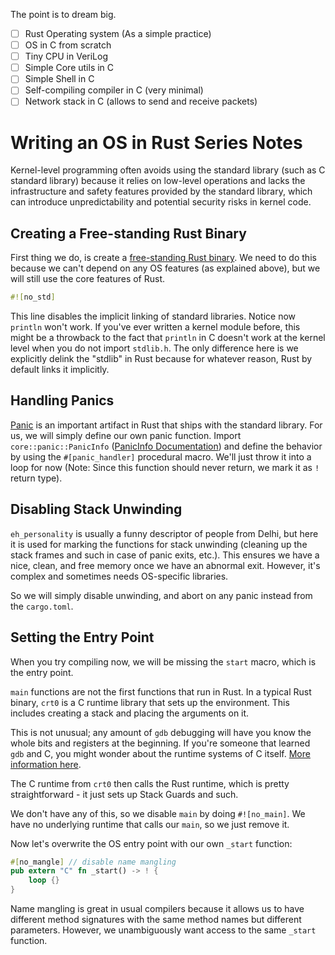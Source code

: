 The point is to dream big.

- [ ] Rust Operating system (As a simple practice)
- [ ] OS in C from scratch
- [ ] Tiny CPU in VeriLog
- [ ] Simple Core utils in C
- [ ] Simple Shell in C
- [ ] Self-compiling compiler in C (very minimal)
- [ ] Network stack in C (allows to send and receive packets)

# Writing an OS in Rust Series Notes

Kernel-level programming often avoids using the standard library (such as C standard library) because it relies on low-level operations and lacks the infrastructure and safety features provided by the standard library, which can introduce unpredictability and potential security risks in kernel code.

## Creating a Free-standing Rust Binary

First thing we do, is create a [free-standing Rust binary](https://os.phil-opp.com/freestanding-rust-binary/). We need to do this because we can't depend on any OS features (as explained above), but we will still use the core features of Rust.

```rust
#![no_std]
```

This line disables the implicit linking of standard libraries. Notice now `println` won't work. If you've ever written a kernel module before, this might be a throwback to the fact that `println` in C doesn't work at the kernel level when you do not import `stdlib.h`. The only difference here is we explicitly delink the "stdlib" in Rust because for whatever reason, Rust by default links it implicitly.

## Handling Panics

[Panic](https://doc.rust-lang.org/stable/book/ch09-01-unrecoverable-errors-with-panic.html) is an important artifact in Rust that ships with the standard library. For us, we will simply define our own panic function. Import `core::panic::PanicInfo` ([PanicInfo Documentation](https://doc.rust-lang.org/core/panic/struct.PanicInfo.html)) and define the behavior by using the `#[panic_handler]` procedural macro. We'll just throw it into a loop for now (Note: Since this function should never return, we mark it as `!` return type).

## Disabling Stack Unwinding

`eh_personality` is usually a funny descriptor of people from Delhi, but here it is used for marking the functions for stack unwinding (cleaning up the stack frames and such in case of panic exits, etc.). This ensures we have a nice, clean, and free memory once we have an abnormal exit. However, it's complex and sometimes needs OS-specific libraries.

So we will simply disable unwinding, and abort on any panic instead from the `cargo.toml`.

## Setting the Entry Point

When you try compiling now, we will be missing the `start` macro, which is the entry point.

`main` functions are not the first functions that run in Rust. In a typical Rust binary, `crt0` is a C runtime library that sets up the environment. This includes creating a stack and placing the arguments on it.

This is not unusual; any amount of `gdb` debugging will have you know the whole bits and registers at the beginning. If you're someone that learned `gdb` and C, you might wonder about the runtime systems of C itself. [More information here](https://stackoverflow.com/questions/42728239/runtime-system-in-c).

The C runtime from `crt0` then calls the Rust runtime, which is pretty straightforward - it just sets up Stack Guards and such.

We don't have any of this, so we disable `main` by doing `#![no_main]`. We have no underlying runtime that calls our `main`, so we just remove it.

Now let's overwrite the OS entry point with our own `_start` function:

```rust
#[no_mangle] // disable name mangling
pub extern "C" fn _start() -> ! {
    loop {}
}
```

Name mangling is great in usual compilers because it allows us to have different method signatures with the same method names but different parameters. However, we unambiguously want access to the same `_start` function.
